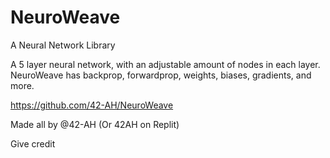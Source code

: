 # NeuroWeave
A Neural Network Library

A 5 layer neural network, with an adjustable amount of nodes in each layer.
NeuroWeave has backprop, forwardprop, weights, biases, gradients, and more.

https://github.com/42-AH/NeuroWeave

Made all by @42-AH (Or 42AH on Replit)

Give credit
